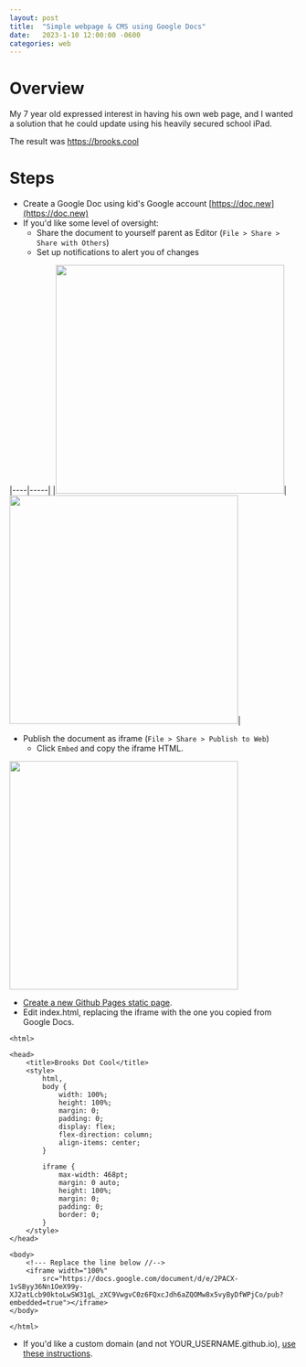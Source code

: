 ```yaml
---
layout: post
title:  "Simple webpage & CMS using Google Docs"
date:   2023-1-10 12:00:00 -0600
categories: web
---
```


# Overview
My 7 year old expressed interest in having his own web page, and I wanted a solution that he could update using his heavily secured school iPad.

The result was https://brooks.cool

# Steps

* Create a Google Doc using kid's Google account [https://doc.new](https://doc.new)
* If you'd like some level of oversight:
	* Share the document to yourself parent as Editor (`File > Share > Share with Others`)
	* Set up notifications to alert you of changes

|----|-----|
|<img src='/assets/brooks-dot-cool/notifications.jpg' width='400' alt=''/>|<img src='/assets/brooks-dot-cool/notifications-menu.jpg' width='400' alt=''/>|


* Publish the document as iframe (`File > Share > Publish to Web`)
	* Click `Embed` and copy the iframe HTML.
<img src='/assets/brooks-dot-cool/embed.jpg' width='400' />

* [Create a new Github Pages static page](https://github.com/Meandmybadself/simple-github-site/generate).
* Edit index.html, replacing the iframe with the one you copied from Google Docs.

```
<html>

<head>
	<title>Brooks Dot Cool</title>
	<style>
		html,
		body {
			width: 100%;
			height: 100%;
			margin: 0;
			padding: 0;
			display: flex;
			flex-direction: column;
			align-items: center;
		}

		iframe {
			max-width: 468pt;
			margin: 0 auto;
			height: 100%;
			margin: 0;
			padding: 0;
			border: 0;
		}
	</style>
</head>

<body>
	<!--- Replace the line below //-->
	<iframe width="100%"
		src="https://docs.google.com/document/d/e/2PACX-1vSByy36Nn1OeX99y-XJ2atLcb90ktoLwSW31gL_zXC9VwgvC0z6FQxcJdh6aZQOMw8x5vyByDfWPjCo/pub?embedded=true"></iframe>
</body>

</html>
```

* If you'd like a custom domain (and not YOUR_USERNAME.github.io), [use these instructions](https://blog.cloudflare.com/secure-and-fast-github-pages-with-cloudflare/).
